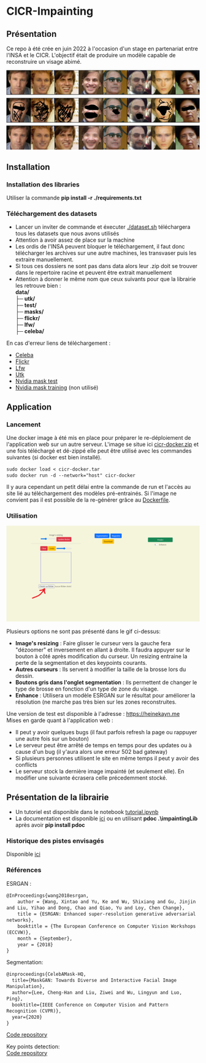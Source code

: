 
# CICR-Impainting

## Présentation

Ce repo à été crée en juin 2022 à l'occasion d'un stage en partenariat entre l'INSA et le CICR. L'objectif était de produire un modèle capable de reconstruire un visage abimé. 

![examples](./examples.png) </br>

## Installation 

### Installation des libraries

Utiliser la commande **pip install -r ./requirements.txt** 

### Téléchargement des datasets 

- Lancer un inviter de commande et éxecuter [./dataset.sh](dataset.sh) téléchargera tous les datasets que nous avons utilisés
- Attention à avoir assez de place sur la machine
- Les ordis de l'INSA peuvent bloquer le téléchargement, il faut donc télécharger les archives sur une autre machines, les transvaser puis les extraire manuellement.
- Si tous ces dossiers ne sont pas dans data alors leur .zip doit se trouver dans le repertoire racine et peuvent être extrait manuellement
- Attention à donner le même nom que ceux suivants pour que la librairie les retrouve bien : </br>
**data/ </br>
├─ utk/</br>
├─ test/</br>
├─ masks/</br>
├─ flickr/</br>
├─ lfw/</br>
├─ celeba/**

En cas d'erreur liens de téléchargement : 
- [Celeba](https://drive.google.com/file/d/0B7EVK8r0v71pZjFTYXZWM3FlRnM/view?usp=sharing&resourcekey=0-dYn9z10tMJOBAkviAcfdyQ)
- [Flickr](https://drive.google.com/drive/folders/1tg-Ur7d4vk1T8Bn0pPpUSQPxlPGBlGfv) 
- [Lfw](http://vis-www.cs.umass.edu/lfw/lfw.tgz) 
- [Utk](https://drive.google.com/drive/folders/0BxYys69jI14kU0I1YUQyY1ZDRUE?resourcekey=0-01Pth1hq20K4kuGVkp3oBw) 
- [Nvidia mask test](https://www.dropbox.com/s/01dfayns9s0kevy/test_mask.zip) 
- [Nvidia mask training](https://www.dropbox.com/s/qp8cxqttta4zi70/irregular_mask.zip) (non utilisé) 


## Application

### Lancement

Une docker image à été mis en place pour préparer le re-déploiement de l'application web sur un autre serveur.
L'image se situe ici [cicr-docker.zip](https://mega.nz/file/JLlQTaIS#_jdQEPQ4YN-vwQT77I5bW9SjHLjFqW9I9HeAy7ar-qU) et une fois téléchargé et dé-zippé elle peut être utilisé avec les commandes suivantes (si docker est bien installé).
```
sudo docker load < cicr-docker.tar 
sudo docker run -d --network="host" cicr-docker
```
Il y aura cependant un petit délai entre la commande de run et l'accès au site lié au téléchargement des modèles pré-entrainés.
Si l'image ne convient pas il est possible de la re-générer grâce au [Dockerfile](Dockerfile).

### Utilisation 

![Gif d'utilisation de l'application](./guide.gif) </br>

Plusieurs options ne sont pas présenté dans le gif ci-dessus: 
- **Image's resizing** : Faire glisser le curseur vers la gauche fera "dézoomer" et inversement en allant à droite.  Il faudra appuyer sur le bouton à côté après modification du curseur. Un resizing entraine la perte de la segmentation et des keypoints courants.
- **Autres curseurs** : Ils servent à modifier la taille de la brosse lors du dessin.
- **Boutons gris dans l'onglet segmentation** : Ils permettent de changer le type de brosse en fonction d'un type de zone du visage.
- **Enhance** : Utilisera un modèle ESRGAN sur le résultat pour améliorer la résolution (ne marche pas très bien sur les zones reconstruites.

Une version de test est disponible à l'adresse : https://heinekayn.me</br>
Mises en garde quant à l'application web : 
- Il peut y avoir quelques bugs (il faut parfois refresh la page ou rappuyer une autre fois sur un bouton)  
- Le serveur peut être arrêté de temps en temps pour des updates ou à cause d'un bug (il y'aura alors une erreur 502 bad gateway)  
- Si plusieurs personnes utilisent le site en même temps il peut y avoir des conflicts
- Le serveur stock la dernière image impainté (et seulement elle). En modifier une suivante écrasera celle précedemment stocké.

## Présentation de la librairie

- Un tutoriel est disponible dans le notebook [tutorial.ipynb](tutorial.ipynb)
- La documentation est disponible [ici](documentation/) ou en utilisant **pdoc .\impaintingLib** après avoir **pip install pdoc**

### Historique des pistes envisagés

Disponible [ici](historique.md)

### Références
ESRGAN : 
```
@InProceedings{wang2018esrgan,
    author = {Wang, Xintao and Yu, Ke and Wu, Shixiang and Gu, Jinjin and Liu, Yihao and Dong, Chao and Qiao, Yu and Loy, Chen Change},
    title = {ESRGAN: Enhanced super-resolution generative adversarial networks},
    booktitle = {The European Conference on Computer Vision Workshops (ECCVW)},
    month = {September},
    year = {2018}
}
```
Segmentation:
```
@inproceedings{CelebAMask-HQ,
  title={MaskGAN: Towards Diverse and Interactive Facial Image Manipulation},
  author={Lee, Cheng-Han and Liu, Ziwei and Wu, Lingyun and Luo, Ping},
  booktitle={IEEE Conference on Computer Vision and Pattern Recognition (CVPR)},
  year={2020}
}
```
[Code repository](https://github.com/switchablenorms/CelebAMask-HQ/tree/master/face_parsing)  

Key points detection:  
[Code repository](https://github.com/braindotai/Facial-Landmarks-Detection-Pytorch) 